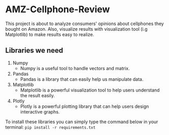 # AMZ-Cellphone-Review

This project is about to analyze consumers' opinions about cellphones they bought on Amazon.
Also, visualize results with visualization tool (i.g Matplotlib) to make results easy to realize.

## Libraries we need

1. Numpy
    - Numpy is a useful tool to handle vectors and matrix.
2. Pandas
    - Pandas is a library that can easily help us manipulate data.
3. Matplotlib
    - Matplotlib is a powerful visualization tool to help users understand the result easily.
4. Plotly
    - Plotly is a powerful plotting library that can help users design interactive graphs.

To install these libraries you can simply type the command below in your terminal:
`pip install -r requirements.txt`
